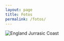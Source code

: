 ```yaml
---
layout: page
title: Fotos
permalink: /fotos/
---
```


![England Jurrasic Coast](/fotos/Jurrasic_Coast.jpg)

<!-- ### © by Alexander Hauser

 -->